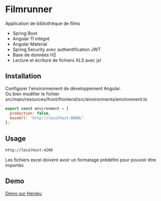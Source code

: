# Filmrunner

Application de bibliothèque de films

* Spring Boot
* Angular 11 intégré
* Angular Material
* Spring Security avec authentification JWT
* Base de données H2
* Lecture et écriture de fichiers XLS avec jxl

## Installation

Configurer l'environnement de développement Angular.<br>
Ou bien modifier le fichier src/main/resources/front/frontend/src/environments/environment.ts

```javascript
export const environment = {
  production: false,
  baseUrl: 'http://localhost:8080/'
};
```

## Usage

```bash
http://localhost:4200
```

Les fichiers excel doivent avoir un formatage prédéfini pour pouvoir être importés

## Demo
[Démo sur Heroku](https://filmrunner.herokuapp.com/)
